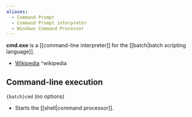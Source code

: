 ```yaml
---
aliases:
  - Command Prompt
  - Command Prompt interpreter
  - Windows Command Processor
---
```

**cmd.exe** is a [[command-line interpreter]] for the [[batch|batch scripting language]].

- [Wikipedia](https://en.wikipedia.org/wiki/Cmd.exe) ^wikipedia

## Command-line execution

`{batch}cmd` (no options)
- Starts the [[shell|command processor]].